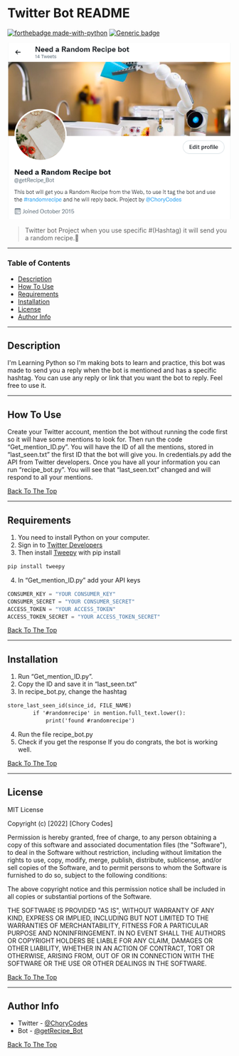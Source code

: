 # Twitter Bot README
[![forthebadge made-with-python](http://ForTheBadge.com/images/badges/made-with-python.svg)](https://www.python.org/)
  [![Generic badge](https://img.shields.io/badge/OpenSource-yes!-<COLOR>.svg)](https://shields.io/)



![Project Image](https://github.com/Ixba85/Twitter_Mention_bot/blob/main/Twitter%20bot%20Tw.PNG)

> Twitter bot Project when you use specific #(Hashtag) it will send you a random recipe.:speech_balloon:

---

### Table of Contents

- [Description](#description)
- [How To Use](#how-to-use)
- [Requirements](#Requirements)
- [Installation](#Installation)
- [License](#license)
- [Author Info](#author-info)

---

## Description

I'm Learning Python so I'm making bots to learn and practice, this bot was made to send you a reply when the bot is mentioned and has a specific hashtag. You can use any reply or link that you want the bot to reply. Feel free to use it. 


---

## How To Use

Create your Twitter account, mention the bot without running the code first so it will have some mentions to look for. Then run the code “Get_mention_ID.py”. You will have the ID of all the mentions, stored in “last_seen.txt” the first ID that the bot will give you. 
In credentials.py add the API from Twitter developers. 
Once you have all your information you can run “recipe_bot.py”. You will see that “last_seen.txt” changed and will respond to all your mentions. 

[Back To The Top](#read-me-template)

---

## Requirements 

1.	You need to install Python on your computer. 
2.	Sign in to [Twitter Developers](https://developer.twitter.com/en)
3.	Then install [Tweepy]( https://github.com/tweepy/tweepy) with pip install
```html
pip install tweepy
```
4.	In “Get_mention_ID.py” add your API keys 
```python
CONSUMER_KEY = "YOUR CONSUMER_KEY"
CONSUMER_SECRET = "YOUR CONSUMER_SECRET"
ACCESS_TOKEN = "YOUR ACCESS_TOKEN"
ACCESS_TOKEN_SECRET = "YOUR ACCESS_TOKEN_SECRET"
```

[Back To The Top](#read-me-template)

---

## Installation

1.	Run “Get_mention_ID.py”.
2.	Copy the ID and save it in “last_seen.txt”
3.	In recipe_bot.py, change the hashtag

```html
store_last_seen_id(since_id, FILE_NAME)
        if '#randomrecipe' in mention.full_text.lower():
            print('found #randomrecipe')
```
4.	Run the file recipe_bot.py
5.	Check if you get the response 
If you do congrats, the bot is working well. 

[Back To The Top](#read-me-template)

---
## License

MIT License

Copyright (c) [2022] [Chory Codes]

Permission is hereby granted, free of charge, to any person obtaining a copy
of this software and associated documentation files (the "Software"), to deal
in the Software without restriction, including without limitation the rights
to use, copy, modify, merge, publish, distribute, sublicense, and/or sell
copies of the Software, and to permit persons to whom the Software is
furnished to do so, subject to the following conditions:

The above copyright notice and this permission notice shall be included in all
copies or substantial portions of the Software.

THE SOFTWARE IS PROVIDED "AS IS", WITHOUT WARRANTY OF ANY KIND, EXPRESS OR
IMPLIED, INCLUDING BUT NOT LIMITED TO THE WARRANTIES OF MERCHANTABILITY,
FITNESS FOR A PARTICULAR PURPOSE AND NONINFRINGEMENT. IN NO EVENT SHALL THE
AUTHORS OR COPYRIGHT HOLDERS BE LIABLE FOR ANY CLAIM, DAMAGES OR OTHER
LIABILITY, WHETHER IN AN ACTION OF CONTRACT, TORT OR OTHERWISE, ARISING FROM,
OUT OF OR IN CONNECTION WITH THE SOFTWARE OR THE USE OR OTHER DEALINGS IN THE
SOFTWARE.

[Back To The Top](#read-me-template)

---

## Author Info

- Twitter - [@ChoryCodes](https://twitter.com/ChoryCodes)
- Bot - [@getRecipe_Bot]( https://twitter.com/getRecipe_Bot)

[Back To The Top](#read-me-template)

